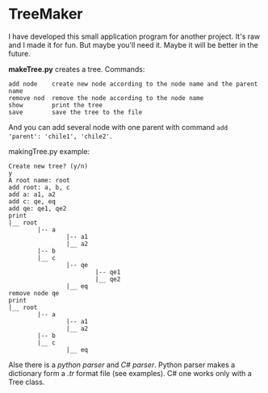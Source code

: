 # TreeMaker

I have developed this small application program for another project. It's raw and I made it for fun. But maybe you'll need it.
Maybe it will be better in the future.

**makeTree.py** creates a tree. Commands:
```
add node    create new node according to the node name and the parent name
remove nod  remove the node according to the node name
show        print the tree
save        save the tree to the file
```
And you can add several node with one parent with command `add 'parent': 'chile1', 'chile2'`.

makingTree.py example:
```
Create new tree? (y/n)
y
A root name: root
add root: a, b, c
add a: a1, a2
add c: qe, eq
add qe: qe1, qe2
print
|__ root
        |-- a
                |-- a1
                |__ a2
        |-- b
        |__ c
                |-- qe
                        |-- qe1
                        |__ qe2
                |__ eq
remove node qe
print
|__ root
        |-- a
                |-- a1
                |__ a2
        |-- b
        |__ c
                |__ eq
```

Alse there is a _python parser_ and _C# parser_. 
Python parser makes a dictionary form a _.tr_ format file (see examples).
C# one works only with a Tree class.
